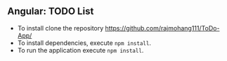 ## Angular: TODO List

* To install clone the repository https://github.com/rajmohang111/ToDo-App/
* To install dependencies, execute `npm install`.
* To run the application execute `npm install`.
